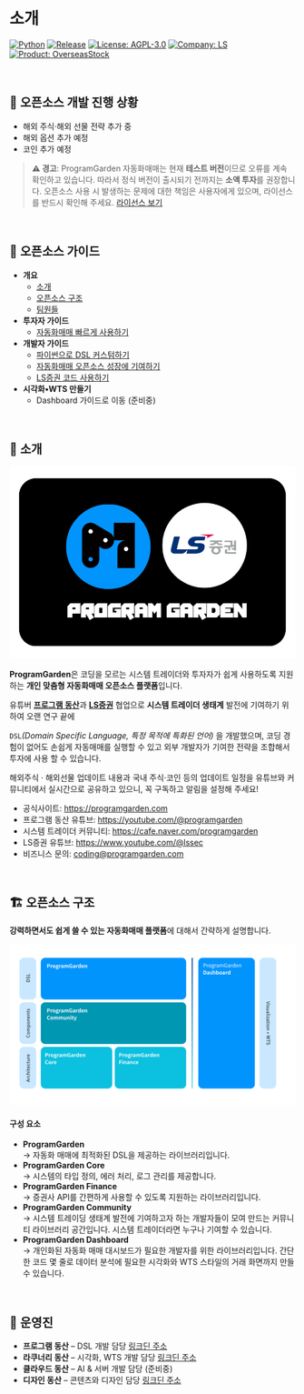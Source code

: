 # 소개

[![Python](https://img.shields.io/badge/python-3.9%2B-blue?logo=python&logoColor=white)](https://www.python.org/)
[![Release](https://img.shields.io/github/v/tag/OWNER/REPO?label=release&sort=semver&logo=github)](https://github.com/OWNER/REPO/releases)
[![License: AGPL-3.0](https://img.shields.io/badge/License-AGPL_3.0-blue.svg)](./LICENSE)
[![Company: LS](https://img.shields.io/badge/지원되는_증권사-LS증권-008FC7.svg)]()
[![Product: OverseasStock](https://img.shields.io/badge/지원되는_자동매매-해외주식,해외선물-purple.svg)]()



<br>

## 👏 오픈소스 개발 진행 상황
- 해외 주식·해외 선물 전략 추가 중
- 해외 옵션 추가 예정
- 코인 추가 예정

> **⚠️ 경고**: ProgramGarden 자동화매매는 현재 **테스트 버전**이므로 오류를 계속 확인하고 있습니다. 따라서 정식 버전이 출시되기 전까지는 **소액 투자**를 권장합니다. 오픈소스 사용 시 발생하는 문제에 대한 책임은 사용자에게 있으며, 라이선스를 반드시 확인해 주세요. [라이선스 보기](https://github.com/programgarden/programgarden/blob/main/LICENSE)

<br>

## 📖 오픈소스 가이드

* **개요**
  * [소개](#intro)
  * [오픈소스 구조](#structure)
  * [팀원들](#owners)
* **투자자 가이드**
  * [자동화매매 빠르게 사용하기](docs/non_dev_quick_guide.md)
* **개발자 가이드**
  * [파이썬으로 DSL 커스텀하기](docs/custom_dsl.md)
  * [자동화매매 오픈소스 성장에 기여하기](docs/contribution_guide.md)
  * [LS증권 코드 사용하기](docs/finance_guide.md)
* **시각화•WTS 만들기**
  * Dashboard 가이드로 이동 (준비중)

<br>

<a id="intro"></a>
## 📌 소개 

![programgarden 그리고 ls](docs/images/programgarden_ls.png)

**ProgramGarden**은 코딩을 모르는 시스템 트레이더와 투자자가 쉽게 사용하도록 지원하는 **개인 맞춤형 자동화매매 오픈소스 플랫폼**입니다.

유튜버 [**프로그램 동산**](https://programgarden.com)과 [**LS증권**](https://ls-sec.co.kr) 협업으로 **시스템 트레이더 생태계** 발전에 기여하기 위하여 오랜 연구 끝에

`DSL`_(Domain Specific Language, 특정 목적에 특화된 언어)_ 을 개발했으며, 코딩 경험이 없어도 손쉽게 자동매매를 실행할 수 있고 외부 개발자가 기여한 전략을 조합해서 투자에 사용 할 수 있습니다.

해외주식 · 해외선물 업데이트 내용과 국내 주식·코인 등의 업데이트 일정을 유튜브와 커뮤니티에서 실시간으로 공유하고 있으니, 꼭 구독하고 알림을 설정해 주세요!

- 공식사이트: https://programgarden.com
- 프로그램 동산 유튜브: https://youtube.com/@programgarden
- 시스템 트레이더 커뮤니티: https://cafe.naver.com/programgarden
- LS증권 유튜브: https://www.youtube.com/@lssec
- 비즈니스 문의: coding@programgarden.com

<br>

<a id="structure"></a>
## 🏗️ 오픈소스 구조

**강력하면서도 쉽게 쓸 수 있는 자동화매매 플랫폼**에 대해서 간략하게 설명합니다.

![ProgramGarden 아키텍처](docs/images/architecture.png)

#### 구성 요소

* **ProgramGarden**\
 → 자동화 매매에 최적화된 DSL을 제공하는 라이브러리입니다.
* **ProgramGarden Core**\
  → 시스템의 타입 정의, 에러 처리, 로그 관리를 제공합니다.
* **ProgramGarden Finance**\
  → 증권사 API를 간편하게 사용할 수 있도록 지원하는 라이브러리입니다.
* **ProgramGarden Community**\
  → 시스템 트레이딩 생태계 발전에 기여하고자 하는 개발자들이 모여 만드는 커뮤니티 라이브러리 공간입니다. 시스템 트레이더라면 누구나 기여할 수 있습니다.
* **ProgramGarden Dashboard**\
  → 개인화된 자동화 매매 대시보드가 필요한 개발자를 위한 라이브러리입니다. 간단한 코드 몇 줄로 데이터 분석에 필요한 시각화와 WTS 스타일의 거래 화면까지 만들 수 있습니다.


<br>

<a id="owners"></a>
## 👥 운영진

* **프로그램 동산** – DSL 개발 담당 [링크딘 주소](https://www.linkedin.com/in/masterjyj/)
* **라쿠너리 동산** – 시각화, WTS 개발 담당 [링크딘 주소](https://www.linkedin.com/in/rakunary)
* **클라우드 동산** – AI & 서버 개발 담당 (준비중)
* **디자인 동산** – 콘텐츠와 디자인 담당 [링크딘 주소](https://www.linkedin.com/in/jina-jang-4561b717a/)
